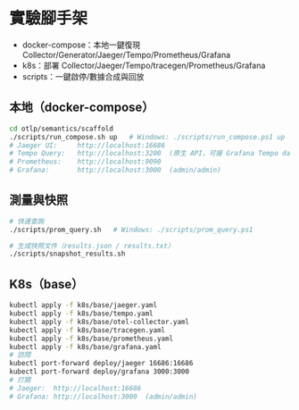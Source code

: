 # 實驗腳手架

- docker-compose：本地一鍵復現 Collector/Generator/Jaeger/Tempo/Prometheus/Grafana
- k8s：部署 Collector/Jaeger/Tempo/tracegen/Prometheus/Grafana
- scripts：一鍵啟停/數據合成與回放

## 本地（docker-compose）

```bash
cd otlp/semantics/scaffold
./scripts/run_compose.sh up   # Windows: ./scripts/run_compose.ps1 up
# Jaeger UI:     http://localhost:16686
# Tempo Query:   http://localhost:3200  (原生 API，可接 Grafana Tempo datasource)
# Prometheus:    http://localhost:9090
# Grafana:       http://localhost:3000  (admin/admin)
```

## 測量與快照

```bash
# 快速查詢
./scripts/prom_query.sh   # Windows: ./scripts/prom_query.ps1

# 生成快照文件（results.json / results.txt）
./scripts/snapshot_results.sh
```

## K8s（base）

```bash
kubectl apply -f k8s/base/jaeger.yaml
kubectl apply -f k8s/base/tempo.yaml
kubectl apply -f k8s/base/otel-collector.yaml
kubectl apply -f k8s/base/tracegen.yaml
kubectl apply -f k8s/base/prometheus.yaml
kubectl apply -f k8s/base/grafana.yaml
# 訪問
kubectl port-forward deploy/jaeger 16686:16686
kubectl port-forward deploy/grafana 3000:3000
# 打開
# Jaeger:  http://localhost:16686
# Grafana: http://localhost:3000  (admin/admin)
```
